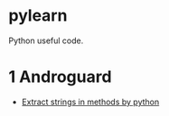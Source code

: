 # pylearn
Python useful code.

# 1 Androguard

* [Extract strings in methods by python](https://github.com/ybdesire/pylearn/androguard/extract_strings_in_methods.py)



